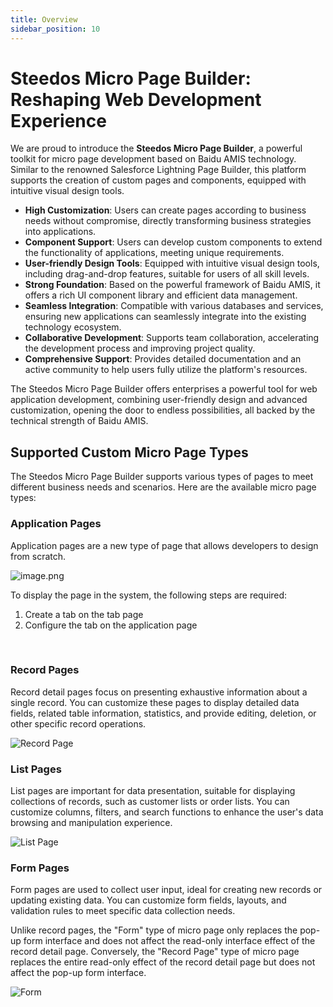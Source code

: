 ```yaml
---
title: Overview
sidebar_position: 10
---
```


# Steedos Micro Page Builder: Reshaping Web Development Experience

We are proud to introduce the **Steedos Micro Page Builder**, a powerful toolkit for micro page development based on Baidu AMIS technology. Similar to the renowned Salesforce Lightning Page Builder, this platform supports the creation of custom pages and components, equipped with intuitive visual design tools.

- **High Customization**: Users can create pages according to business needs without compromise, directly transforming business strategies into applications.
- **Component Support**: Users can develop custom components to extend the functionality of applications, meeting unique requirements.
- **User-friendly Design Tools**: Equipped with intuitive visual design tools, including drag-and-drop features, suitable for users of all skill levels.
- **Strong Foundation**: Based on the powerful framework of Baidu AMIS, it offers a rich UI component library and efficient data management.
- **Seamless Integration**: Compatible with various databases and services, ensuring new applications can seamlessly integrate into the existing technology ecosystem.
- **Collaborative Development**: Supports team collaboration, accelerating the development process and improving project quality.
- **Comprehensive Support**: Provides detailed documentation and an active community to help users fully utilize the platform's resources.

The Steedos Micro Page Builder offers enterprises a powerful tool for web application development, combining user-friendly design and advanced customization, opening the door to endless possibilities, all backed by the technical strength of Baidu AMIS.

## Supported Custom Micro Page Types

The Steedos Micro Page Builder supports various types of pages to meet different business needs and scenarios. Here are the available micro page types:

### Application Pages

Application pages are a new type of page that allows developers to design from scratch.

![image.png](/img/amis/amis-total-blank.png)

To display the page in the system, the following steps are required:
1. Create a tab on the tab page
2. Configure the tab on the application page

<br/>

### Record Pages

Record detail pages focus on presenting exhaustive information about a single record. You can customize these pages to display detailed data fields, related table information, statistics, and provide editing, deletion, or other specific record operations.

![Record Page](/img/amis/amis-page-detail.png)

### List Pages

List pages are important for data presentation, suitable for displaying collections of records, such as customer lists or order lists. You can customize columns, filters, and search functions to enhance the user's data browsing and manipulation experience.

![List Page](/img/amis/amis-page-listview.png)

### Form Pages

Form pages are used to collect user input, ideal for creating new records or updating existing data. You can customize form fields, layouts, and validation rules to meet specific data collection needs.

Unlike record pages, the "Form" type of micro page only replaces the pop-up form interface and does not affect the read-only interface effect of the record detail page. Conversely, the "Record Page" type of micro page replaces the entire read-only effect of the record detail page but does not affect the pop-up form interface.

![Form](/img/amis/amis-page-button.png)
